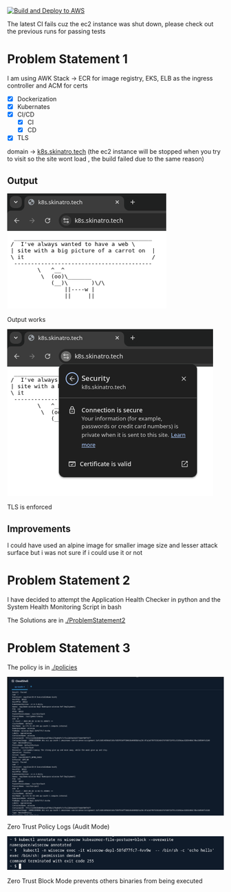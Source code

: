[![Build and Deploy to AWS](https://github.com/skinatro/Accuknox-Devops-Assignment/actions/workflows/cicd.yaml/badge.svg)](https://github.com/skinatro/Accuknox-Devops-Assignment/actions/workflows/cicd.yaml)

The latest CI fails cuz the ec2 instance was shut down, please check out the previous runs for passing tests

# Problem Statement 1

I am using AWK Stack -> ECR for image registry, EKS, ELB as the ingress controller and ACM for certs

- [X] Dockerization
- [X] Kubernates
- [X] CI/CD
  - [X] CI
  - [X] CD
- [X] TLS

domain -> [k8s.skinatro.tech](http://k8s.skinatro.tech)
(the ec2 instance will be stopped when you try to visit so the site wont load , the build failed due to the same reason)

## Output

![The Output works](./assets/output.png)

Output works

![TLS Also Works](./assets/TLS.png)

TLS is enforced

## Improvements

I could have used an alpine image for smaller image size and lesser attack surface but i was not sure if i could use it or not

# Problem Statement 2

I have decided to attempt the Application Health Checker in python and the System Health Monitoring Script in bash

The Solutions are in [./ProblemStatement2](./ProblemStatement2)

# Problem Statement 3

The policy is in [./policies](./policies)

![Audit Mode](./assets/audit-mode.png)

Zero Trust Policy Logs (Audit Mode) 

![Access Blocked](./assets/violation-blocked.png)

Zero Trust Block Mode prevents others binaries from being executed
